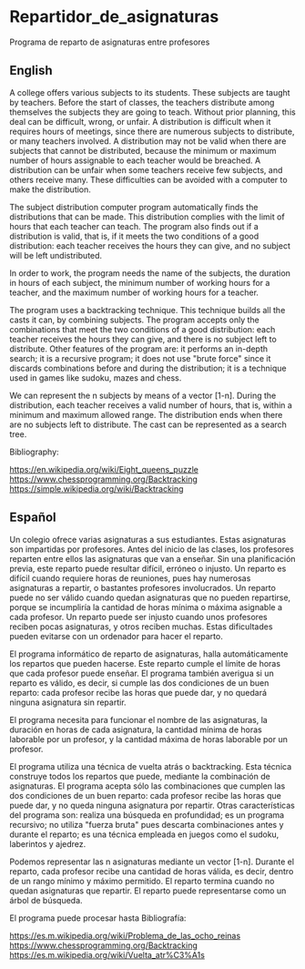 # Repartidor_de_asignaturas
Programa de reparto de asignaturas entre profesores


English
-------

A college offers various subjects to its students. These subjects are taught by teachers. Before the start of classes, the teachers distribute among themselves the subjects they are going to teach. Without prior planning, this deal can be difficult, wrong, or unfair. A distribution is difficult when it requires hours of meetings, since there are numerous subjects to distribute, or many teachers involved. A distribution may not be valid when there are subjects that cannot be distributed, because the minimum or maximum number of hours assignable to each teacher would be breached. A distribution can be unfair when some teachers receive few subjects, and others receive many. These difficulties can be avoided with a computer to make the distribution.

The subject distribution computer program automatically finds the distributions that can be made. This distribution complies with the limit of hours that each teacher can teach. The program also finds out if a distribution is valid, that is, if it meets the two conditions of a good distribution: each teacher receives the hours they can give, and no subject will be left undistributed.

In order to work, the program needs the name of the subjects, the duration in hours of each subject, the minimum number of working hours for a teacher, and the maximum number of working hours for a teacher.

The program uses a backtracking technique. This technique builds all the casts it can, by combining subjects. The program accepts only the combinations that meet the two conditions of a good distribution: each teacher receives the hours they can give, and there is no subject left to distribute. Other features of the program are: it performs an in-depth search; it is a recursive program; it does not use "brute force" since it discards combinations before and during the distribution; it is a technique used in games like sudoku, mazes and chess.

We can represent the n subjects by means of a vector [1-n]. During the distribution, each teacher receives a valid number of hours, that is, within a minimum and maximum allowed range. The distribution ends when there are no subjects left to distribute. The cast can be represented as a search tree.

Bibliography:

  https://en.wikipedia.org/wiki/Eight_queens_puzzle
  https://www.chessprogramming.org/Backtracking
  https://simple.wikipedia.org/wiki/Backtracking
  

Español
-------

Un colegio ofrece varias asignaturas a sus estudiantes. Estas asignaturas son impartidas por profesores. Antes del inicio de las clases, los profesores reparten entre ellos las asignaturas que van a enseñar. Sin una planificación previa, este reparto puede resultar difícil, erróneo o injusto. Un reparto es difícil cuando requiere horas de reuniones, pues hay numerosas asignaturas a repartir, o bastantes profesores involucrados. Un reparto puede no ser válido cuando quedan asignaturas que no pueden repartirse, porque se incumpliría la cantidad de horas mínima o máxima asignable a cada profesor. Un reparto puede ser injusto cuando unos profesores reciben pocas asignaturas, y otros reciben muchas. Estas dificultades pueden evitarse con un ordenador para hacer el reparto.

El programa informático de reparto de asignaturas, halla automáticamente los repartos que pueden hacerse. Este reparto cumple el límite de horas que cada profesor puede enseñar. El programa también averigua si un reparto es válido, es decir, si cumple las dos condiciones de un buen reparto: cada profesor recibe las horas que puede dar, y no quedará ninguna asignatura sin repartir.

El programa necesita para funcionar el nombre de las asignaturas, la duración en horas de cada asignatura, la cantidad mínima de horas laborable por un profesor, y la cantidad máxima de horas laborable por un profesor.

El programa utiliza una técnica de vuelta atrás o backtracking. Esta técnica construye todos los repartos que puede, mediante la combinación de asignaturas. El programa acepta sólo las combinaciones que cumplen las dos condiciones de un buen reparto: cada profesor recibe las horas que puede dar, y no queda ninguna asignatura por repartir. Otras características del programa son: realiza una búsqueda en profundidad; es un programa recursivo; no utiliza "fuerza bruta" pues descarta combinaciones antes y durante el reparto; es una técnica empleada en juegos como el sudoku, laberintos y ajedrez.

Podemos representar las n asignaturas mediante un vector [1-n]. Durante el reparto, cada profesor recibe una cantidad de horas válida, es decir, dentro de un rango mínimo y máximo permitido. El reparto termina cuando no quedan asignaturas que repartir. El reparto puede representarse como un árbol de búsqueda.

El programa puede procesar hasta 
Bibliografía:

  https://es.m.wikipedia.org/wiki/Problema_de_las_ocho_reinas
  https://www.chessprogramming.org/Backtracking
  https://es.m.wikipedia.org/wiki/Vuelta_atr%C3%A1s
